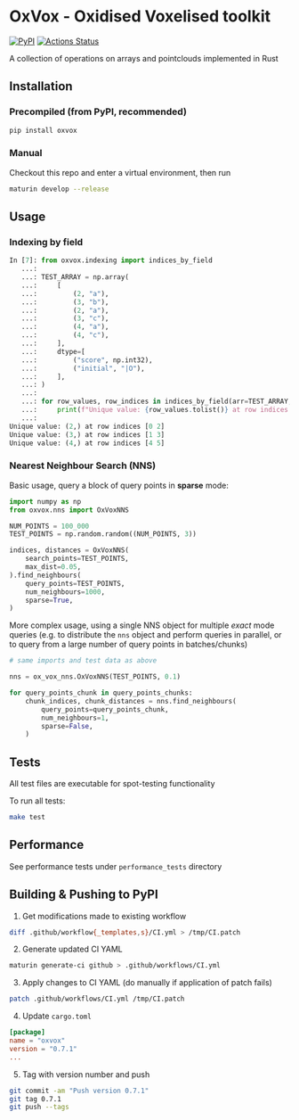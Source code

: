 # OxVox - **Ox**idised **Vox**elised toolkit

[![PyPI](https://img.shields.io/pypi/v/cibuildwheel.svg)](https://pypi.org/project/oxvox/)
[![Actions Status](https://github.com/hacmorgan/oxvox/workflows/CI/badge.svg)](https://github.com/hacmorgan/oxvox/actions)

A collection of operations on arrays and pointclouds implemented in Rust


## Installation
### Precompiled (from PyPI, recommended)
```bash
pip install oxvox
```

### Manual
Checkout this repo and enter a virtual environment, then run
```bash
maturin develop --release
```


## Usage
### Indexing by field
```python
In [7]: from oxvox.indexing import indices_by_field
   ...: 
   ...: TEST_ARRAY = np.array(
   ...:     [
   ...:         (2, "a"),
   ...:         (3, "b"),
   ...:         (2, "a"),
   ...:         (3, "c"),
   ...:         (4, "a"),
   ...:         (4, "c"),
   ...:     ],
   ...:     dtype=[
   ...:         ("score", np.int32),
   ...:         ("initial", "|O"),
   ...:     ],
   ...: )
   ...: 
   ...: for row_values, row_indices in indices_by_field(arr=TEST_ARRAY, fields=["score"]):
   ...:     print(f"Unique value: {row_values.tolist()} at row indices {row_indices}")
   ...: 
Unique value: (2,) at row indices [0 2]
Unique value: (3,) at row indices [1 3]
Unique value: (4,) at row indices [4 5]
```

### Nearest Neighbour Search (NNS)
Basic usage, query a block of query points in **sparse** mode:
```python
import numpy as np
from oxvox.nns import OxVoxNNS

NUM_POINTS = 100_000
TEST_POINTS = np.random.random((NUM_POINTS, 3))

indices, distances = OxVoxNNS(
    search_points=TEST_POINTS,
    max_dist=0.05,
).find_neighbours(
    query_points=TEST_POINTS,
    num_neighbours=1000,
    sparse=True,
)
```

More complex usage, using a single NNS object for multiple *exact* mode queries (e.g. to distribute the `nns` object and perform queries in parallel, or to query from a large number of query points in batches/chunks)
```python
# same imports and test data as above

nns = ox_vox_nns.OxVoxNNS(TEST_POINTS, 0.1)

for query_points_chunk in query_points_chunks:
    chunk_indices, chunk_distances = nns.find_neighbours(
        query_points=query_points_chunk,
        num_neighbours=1,
        sparse=False,
    )
```


## Tests
All test files are executable for spot-testing functionality

To run all tests:
```bash
make test
```


## Performance
See performance tests under `performance_tests` directory


## Building & Pushing to PyPI
1. Get modifications made to existing workflow
```bash
diff .github/workflow{_templates,s}/CI.yml > /tmp/CI.patch
```

2. Generate updated CI YAML
```bash
maturin generate-ci github > .github/workflows/CI.yml
```

3. Apply changes to CI YAML (do manually if application of patch fails)
```bash
patch .github/workflows/CI.yml /tmp/CI.patch
```

4. Update `cargo.toml`
```toml
[package]
name = "oxvox"
version = "0.7.1"
...
```

5. Tag with version number and push
```bash
git commit -am "Push version 0.7.1"
git tag 0.7.1
git push --tags
```

